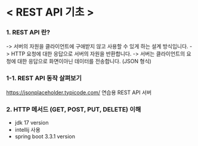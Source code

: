 # < REST API 기초 >
 
### 1. REST API 란?
-> 서버의 자원을 클라이언트에 구애받지 않고 사용할 수 있게 하는 설계 방식입니다.
-> HTTP 요청에 대한 응답으로 서버의 자원을 반환합니다.
-> 서버는 클라이언트의 요청에 대한 응답으로 화면이아닌 데이터를 전송합니다. (JSON 형식)

### 1-1. REST API 동작 살펴보기
https://jsonplaceholder.typicode.com/ 연습용 REST API 서버


### 2. HTTP 메서드 (GET, POST, PUT, DELETE) 이해
- jdk 17 version
- intellij 사용
- spring boot 3.3.1 version
